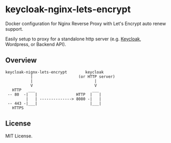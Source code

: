 # keycloak-nginx-lets-encrypt

Docker configuration for Nginx Reverse Proxy with Let's Encrypt auto renew support.

Easily setup to proxy for a standalone http server (e.g. [Keycloak](http://www.keycloak.org), Wordpress, or Backend API).

## Overview
```code
keycloak-nignx-lets-encrypt        keycloak
           |                    (or HTTP server)
           |                           |
           V                           V
   HTTP   ___                         ___
 -- 80  -|   |                 HTTP  |   |
         |   | --------------> 8080 -|   |
 -- 443 -|___|                       |___|
   HTTPS 
```

## License

MIT License.
